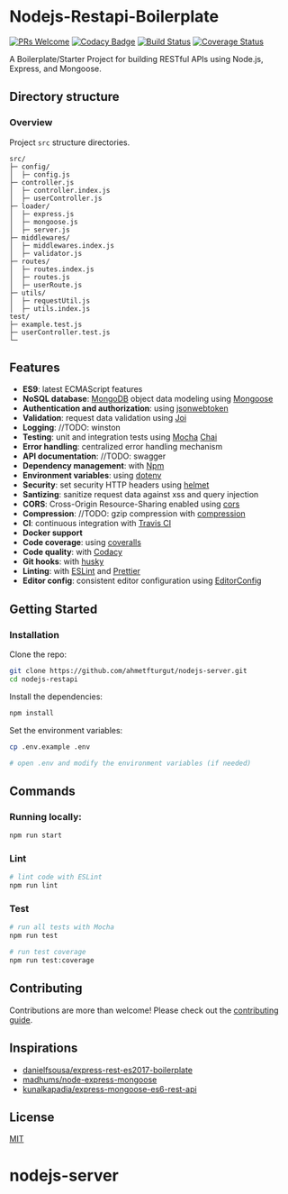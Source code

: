  # Nodejs-Restapi-Boilerplate

[![PRs Welcome](https://img.shields.io/badge/PRs-welcome-brightgreen.svg?style=flat-square)](http://makeapullrequest.com)
[![Codacy Badge](https://app.codacy.com/project/badge/Grade/5e98f54d5b3a41ae87355a3106c889cf)](https://www.codacy.com/gh/ahmetfturgut/nodejs-server/dashboard?utm_source=github.com&utm_medium=referral&utm_content=ahmetfturgut/nodejs-server&utm_campaign=Badge_Grade)
[![Build Status](https://travis-ci.com/ahmetfturgut/nodejs-server.svg?branch=master)](https://travis-ci.com/ahmetfturgut/nodejs-server)
[![Coverage Status](https://coveralls.io/repos/github/ahmetfturgut/nodejs-server/badge.svg?branch=master)](https://coveralls.io/github/ahmetfturgut/nodejs-server?branch=master)

A Boilerplate/Starter Project for building RESTful APIs using Node.js, Express, and Mongoose.

## Directory structure

### Overview

Project `src` structure directories.

```
src/
├─ config/
│  ├─ config.js
├─ controller.js
│  ├─ controller.index.js
│  ├─ userController.js
├─ loader/
│  ├─ express.js
│  ├─ mongoose.js
│  ├─ server.js
├─ middlewares/
│  ├─ middlewares.index.js
│  ├─ validator.js
├─ routes/
│  ├─ routes.index.js
│  ├─ routes.js
│  ├─ userRoute.js
├─ utils/
│  ├─ requestUtil.js
│  ├─ utils.index.js
test/
├─ example.test.js
├─ userController.test.js
└─
```

## Features

-   **ES9**: latest ECMAScript features
-   **NoSQL database**: [MongoDB](https://www.mongodb.com) object data modeling using [Mongoose](https://mongoosejs.com)
-   **Authentication and authorization**: using [jsonwebtoken](https://github.com/auth0/node-jsonwebtoken)
-   **Validation**: request data validation using [Joi](https://github.com/hapijs/joi)
-   **Logging**: //TODO: winston
-   **Testing**: unit and integration tests using [Mocha](https://mochajs.org/) [Chai](http://chaijs.com/)
-   **Error handling**: centralized error handling mechanism
-   **API documentation**: //TODO: swagger
-   **Dependency management**: with [Npm](https://www.npmjs.com/)
-   **Environment variables**: using [dotenv](https://github.com/motdotla/dotenv)
-   **Security**: set security HTTP headers using [helmet](https://helmetjs.github.io)
-   **Santizing**: sanitize request data against xss and query injection
-   **CORS**: Cross-Origin Resource-Sharing enabled using [cors](https://github.com/expressjs/cors)
-   **Compression**: //TODO: gzip compression with [compression](https://github.com/expressjs/compression)
-   **CI**: continuous integration with [Travis CI](https://travis-ci.org)
-   **Docker support**
-   **Code coverage**: using [coveralls](https://coveralls.io)
-   **Code quality**: with [Codacy](https://www.codacy.com)
-   **Git hooks**: with [husky](https://github.com/typicode/husky)
-   **Linting**: with [ESLint](https://eslint.org) and [Prettier](https://prettier.io)
-   **Editor config**: consistent editor configuration using [EditorConfig](https://editorconfig.org)

## Getting Started

### Installation

Clone the repo:

```bash
git clone https://github.com/ahmetfturgut/nodejs-server.git
cd nodejs-restapi
```

Install the dependencies:

```bash
npm install
```

Set the environment variables:

```bash
cp .env.example .env

# open .env and modify the environment variables (if needed)
```

## Commands

### Running locally:

```bash
npm run start
```

### Lint

```bash
# lint code with ESLint
npm run lint
```

### Test

```bash
# run all tests with Mocha
npm run test

# run test coverage
npm run test:coverage
```

## Contributing

Contributions are more than welcome! Please check out the [contributing guide](CONTRIBUTING.md).

## Inspirations

- [danielfsousa/express-rest-es2017-boilerplate](https://github.com/danielfsousa/express-rest-es2017-boilerplate)
- [madhums/node-express-mongoose](https://github.com/madhums/node-express-mongoose)
- [kunalkapadia/express-mongoose-es6-rest-api](https://github.com/kunalkapadia/express-mongoose-es6-rest-api)

## License

[MIT](LICENSE)
# nodejs-server

